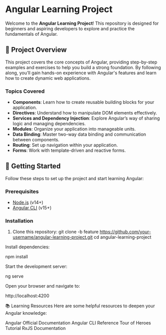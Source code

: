 # Angular Learning Project

Welcome to the **Angular Learning Project**! This repository is designed for beginners and aspiring developers to explore and practice the fundamentals of Angular.

## 🌟 Project Overview

This project covers the core concepts of Angular, providing step-by-step examples and exercises to help you build a strong foundation. By following along, you’ll gain hands-on experience with Angular's features and learn how to create dynamic web applications.

### Topics Covered
- **Components**: Learn how to create reusable building blocks for your application.
- **Directives**: Understand how to manipulate DOM elements effectively.
- **Services and Dependency Injection**: Explore Angular’s way of sharing logic and managing dependencies.
- **Modules**: Organize your application into manageable units.
- **Data Binding**: Master two-way data binding and communication between components.
- **Routing**: Set up navigation within your application.
- **Forms**: Work with template-driven and reactive forms.


## 🚀 Getting Started

Follow these steps to set up the project and start learning Angular:

### Prerequisites
- [Node.js](https://nodejs.org/) (v14+)
- [Angular CLI](https://angular.io/cli) (v15+)

### Installation
1. Clone this repository:
   git clone -b feature https://github.com/your-username/angular-learning-project.git
   cd angular-learning-project
   
Install dependencies:

   npm install
   
Start the development server:

   ng serve
   
Open your browser and navigate to:

   http://localhost:4200
   
📚 Learning Resources
Here are some helpful resources to deepen your Angular knowledge:

Angular Official Documentation
Angular CLI Reference
Tour of Heroes Tutorial
RxJS Documentation


